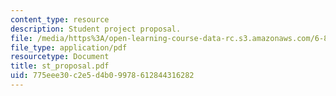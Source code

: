 ```yaml
---
content_type: resource
description: Student project proposal.
file: /media/https%3A/open-learning-course-data-rc.s3.amazonaws.com/6-895-theory-of-parallel-systems-sma-5509-fall-2003/775eee30c2e5d4b09978612844316282_st_proposal.pdf
file_type: application/pdf
resourcetype: Document
title: st_proposal.pdf
uid: 775eee30-c2e5-d4b0-9978-612844316282
---
```

